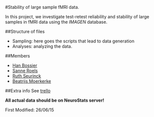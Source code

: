 #Stability of large sample fMRI data.


In this project, we investigate test-retest reliability and stability of large samples in fMRI data
using the *IMAGEN* database.

##Structure of files
* Sampling: here goes the scripts that lead to data generation
* Analyses: analyzing the data.

##Members
* [Han Bossier]
* [Sanne Roels]
* [Ruth Seurinck]
* [Beatrijs Moerkerke]
 
##Extra info
See [trello]


**All actual data should be on NeuroStats server!**


First Modified: 26/06/15


[Han Bossier]: http://telefoonboek.ugent.be/nl/people/802001626303
[Sanne Roels]: http://telefoonboek.ugent.be/nl/people/802000817361
[Ruth Seurinck]: http://telefoonboek.ugent.be/nl/people/801001629152
[Beatrijs Moerkerke]: http://telefoonboek.ugent.be/nl/people/801001453542
[trello]: https://trello.com/b/z3yia1zB/project-freddie-freeloader
